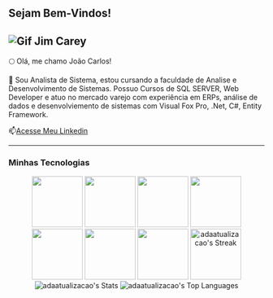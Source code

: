 ## Sejam Bem-Vindos!

![Gif Jim Carey](https://veja.abril.com.br/wp-content/uploads/2016/05/giphy-3-original.gif?w=414&h=280&crop=1)
-------


🌕 Olá, me chamo João Carlos!

📘 Sou Analista de Sistema, estou cursando a faculdade de Analise e Desenvolvimento de Sistemas. Possuo Cursos de SQL SERVER, Web Developer e atuo no mercado varejo com experiência em ERPs, análise de dados e desenvolviemento de sistemas com Visual Fox Pro, .Net, C#, Entity Framework.

📫[Acesse Meu Linkedin](https://www.linkedin.com/in/jo%C3%A3o-carlos-s-93a55749/)

----

### Minhas Tecnologias
<p align="center">
<img src="https://cdn.jsdelivr.net/gh/devicons/devicon@latest/icons/microsoftsqlserver/microsoftsqlserver-original.svg" width="100px"/>
<img src="https://cdn.jsdelivr.net/gh/devicons/devicon@latest/icons/csharp/csharp-original.svg" width="100px"/>
<img src="https://cdn.jsdelivr.net/gh/devicons/devicon@latest/icons/angular/angular-original.svg" width="100px"/>
<img src="https://cdn.jsdelivr.net/gh/devicons/devicon@latest/icons/github/github-original.svg" width="100px"/>
<img src="https://cdn.jsdelivr.net/gh/devicons/devicon@latest/icons/git/git-original.svg" width="100px"/>
<img src="https://cdn.jsdelivr.net/gh/devicons/devicon@latest/icons/dotnetcore/dotnetcore-original.svg" width="100px"/>
<img src="https://cdn.jsdelivr.net/gh/devicons/devicon@latest/icons/visualstudio/visualstudio-plain.svg" width="100px"/>
<img src="https://cdn.jsdelivr.net/gh/devicons/devicon@latest/icons/vscode/vscode-original.svg" width="100px/>
</p>

----

<br><br>



![adaatualizacao's Streak](https://github-readme-streak-stats.herokuapp.com/?user=adaatualizacao&theme=vision-friendly-dark&hide_border=true)
![adaatualizacao's Stats](https://github-readme-stats.vercel.app/api?username=adaatualizacao&theme=vision-friendly-dark&show_icons=true&hide_border=true&count_private=false)
![adaatualizacao's Top Languages](https://github-readme-stats.vercel.app/api/top-langs/?username=adaatualizacao&theme=vision-friendly-dark&show_icons=true&hide_border=true&layout=compact)

          
          
                   
          
          
          
          
          
          



<!--
**adaatualizacao/adaatualizacao** is a ✨ _special_ ✨ repository because its `README.md` (this file) appears on your GitHub profile.

Here are some ideas to get you started:

- 🔭 I’m currently working on ...
- 🌱 I’m currently learning ...
- 👯 I’m looking to collaborate on ...
- 🤔 I’m looking for help with ...
- 💬 Ask me about ...
- 📫 How to reach me: ...
- 😄 Pronouns: ...
- ⚡ Fun fact: ...
-->
